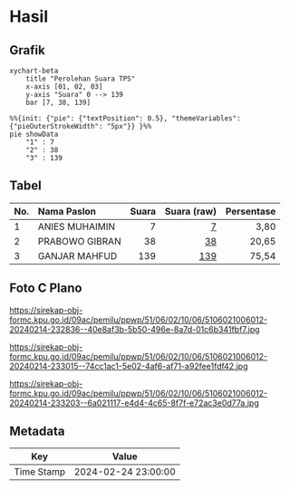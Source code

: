 # Hasil

## Grafik

```mermaid
xychart-beta
    title "Perolehan Suara TPS"
    x-axis [01, 02, 03]
    y-axis "Suara" 0 --> 139
    bar [7, 38, 139]
```

```mermaid
%%{init: {"pie": {"textPosition": 0.5}, "themeVariables": {"pieOuterStrokeWidth": "5px"}} }%%
pie showData
    "1" : 7
    "2" : 38
    "3" : 139
```

## Tabel

| No. | Nama Paslon    | Suara | Suara (raw) | Persentase |
|:--- |:-------------- | -----:| -----------:| ----------:|
| 1   | ANIES MUHAIMIN | 7     | [7][p-1]    | 3,80       |
| 2   | PRABOWO GIBRAN | 38    | [38][p-2]   | 20,65      |
| 3   | GANJAR MAHFUD  | 139   | [139][p-3]  | 75,54      |


[p-1]: https://github.com/gigit-pemilu/pemilu-2024-51-bali/blob/main/pilpres/hitung-suara/sub/51-bali/sub/06-bangli/sub/02-bangli/sub/1006-kubu/sub/012-tps/sub/paslon-1.txt
[p-2]: https://github.com/gigit-pemilu/pemilu-2024-51-bali/blob/main/pilpres/hitung-suara/sub/51-bali/sub/06-bangli/sub/02-bangli/sub/1006-kubu/sub/012-tps/sub/paslon-2.txt
[p-3]: https://github.com/gigit-pemilu/pemilu-2024-51-bali/blob/main/pilpres/hitung-suara/sub/51-bali/sub/06-bangli/sub/02-bangli/sub/1006-kubu/sub/012-tps/sub/paslon-3.txt

## Foto C Plano

https://sirekap-obj-formc.kpu.go.id/09ac/pemilu/ppwp/51/06/02/10/06/5106021006012-20240214-232836--40e8af3b-5b50-496e-8a7d-01c6b341fbf7.jpg

https://sirekap-obj-formc.kpu.go.id/09ac/pemilu/ppwp/51/06/02/10/06/5106021006012-20240214-233015--74cc1ac1-5e02-4af6-af71-a92fee1fdf42.jpg

https://sirekap-obj-formc.kpu.go.id/09ac/pemilu/ppwp/51/06/02/10/06/5106021006012-20240214-233203--6a021117-e4d4-4c65-8f7f-e72ac3e0d77a.jpg


## Metadata

| Key        | Value               |
| ---------- | ------------------- |
| Time Stamp | 2024-02-24 23:00:00 |



